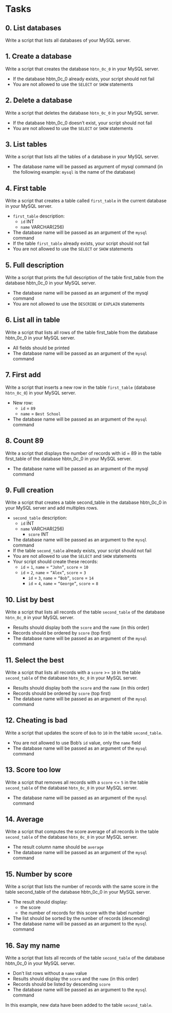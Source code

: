 # Tasks

## 0. List databases 

Write a script that lists all databases of your MySQL server.

## 1. Create a database 

Write a script that creates the database `hbtn_0c_0` in your MySQL server.

- If the database hbtn_0c_0 already exists, your script should not fail
- You are not allowed to use the `SELECT` or `SHOW` statements

## 2. Delete a database 
Write a script that deletes the database `hbtn_0c_0` in your MySQL server.

- If the database hbtn_0c_0 doesn’t exist, your script should not fail
- You are not allowed to use the `SELECT` or `SHOW` statements

## 3. List tables 
Write a script that lists all the tables of a database in your MySQL server.

- The database name will be passed as argument of mysql command (in the following example: `mysql` is the name of the database)

## 4. First table 
Write a script that creates a table called `first_table` in the current database in your MySQL server.

- `first_table` description:
	- `id` INT
	- `name` VARCHAR(256)
- The database name will be passed as an argument of the `mysql` command
- If the table `first_table` already exists, your script should not fail
- You are not allowed to use the `SELECT` or `SHOW` statements

##  5. Full description 
Write a script that prints the full description of the table first_table from the database hbtn_0c_0 in your MySQL server.

- The database name will be passed as an argument of the mysql command
- You are not allowed to use the `DESCRIBE` or `EXPLAIN` statements

## 6. List all in table 
Write a script that lists all rows of the table first_table from the database hbtn_0c_0 in your MySQL server.

- All fields should be printed
- The database name will be passed as an argument of the `mysql` command

##  7. First add 
Write a script that inserts a new row in the table `first_table` (database `hbtn_0c_0`) in your MySQL server.

- New row:
  - `id` = `89`
  - `name` = `Best School`
- The database name will be passed as an argument of the `mysql` command


## 8. Count 89
 Write a script that displays the number of records with id = 89 in the table first_table of the database hbtn_0c_0 in your MySQL server.

- The database name will be passed as an argument of the mysql command

## 9. Full creation 
Write a script that creates a table second_table in the database hbtn_0c_0 in your MySQL server and add multiples rows.

- `second_table` description:
	- `id` INT
  - `name` VARCHAR(256)
	- `score` INT
- The database name will be passed as an argument to the `mysql` command
- If the table `second_table` already exists, your script should not fail
- You are not allowed to use the `SELECT` and `SHOW` statements
- Your script should create these records:
	- `id` = `1`, `name` = `“John”`, `score` = `10`
  - `id` = `2`, `name` = `“Alex”`, `score` = `3`
	- `id` = `3`, `name` = `“Bob”`, `score` = `14`
	- `id` = `4`, `name` = `“George”`, `score` = `8`

## 10. List by best
Write a script that lists all records of the table `second_table` of the database `hbtn_0c_0` in your MySQL server.

- Results should display both the `score` and the `name` (in this order)
- Records should be ordered by `score` (top first)
- The database name will be passed as an argument of the `mysql` command

## 11. Select the best
Write a script that lists all records with a `score` >= `10` in the table `second_table` of the database `hbtn_0c_0` in your MySQL server.

- Results should display both the `score` and the `name` (in this order)
- Records should be ordered by `score` (top first)
- The database name will be passed as an argument of the `mysql` command

## 12. Cheating is bad
Write a script that updates the score of `Bob` to `10` in the table `second_table`.

- You are not allowed to use Bob’s `id` value, only the `name` field
- The database name will be passed as an argument of the `mysql` command

## 13. Score too low
Write a script that removes all records with a `score` <= `5` in the table `second_table` of the database `hbtn_0c_0` in your MySQL server.

- The database name will be passed as an argument of the `mysql` command


## 14. Average
Write a script that computes the score average of all records in the table `second_table` of the database `hbtn_0c_0` in your MySQL server.

- The result column name should be `average`
- The database name will be passed as an argument of the `mysql` command

## 15. Number by score
Write a script that lists the number of records with the same score in the table second_table of the database hbtn_0c_0 in your MySQL server.

- The result should display:
  - the score
  - the number of records for this score with the label number
- The list should be sorted by the number of records (descending)
- The database name will be passed as an argument to the `mysql` command


## 16. Say my name
Write a script that lists all records of the table `second_table` of the database hbtn_0c_0 in your MySQL server.

- Don’t list rows without a `name` value
- Results should display the `score` and the `name` (in this order)
- Records should be listed by descending `score`
- The database name will be passed as an argument to the `mysql` command

In this example, new data have been added to the table `second_table`.

